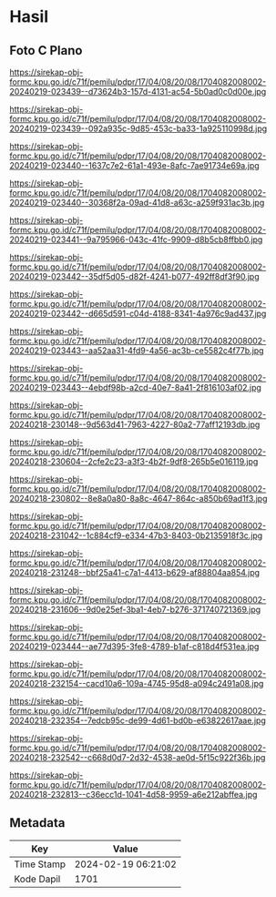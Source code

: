 # Hasil

## Foto C Plano

https://sirekap-obj-formc.kpu.go.id/c71f/pemilu/pdpr/17/04/08/20/08/1704082008002-20240219-023439--d73624b3-157d-4131-ac54-5b0ad0c0d00e.jpg

https://sirekap-obj-formc.kpu.go.id/c71f/pemilu/pdpr/17/04/08/20/08/1704082008002-20240219-023439--092a935c-9d85-453c-ba33-1a925110998d.jpg

https://sirekap-obj-formc.kpu.go.id/c71f/pemilu/pdpr/17/04/08/20/08/1704082008002-20240219-023440--1637c7e2-61a1-493e-8afc-7ae91734e69a.jpg

https://sirekap-obj-formc.kpu.go.id/c71f/pemilu/pdpr/17/04/08/20/08/1704082008002-20240219-023440--30368f2a-09ad-41d8-a63c-a259f931ac3b.jpg

https://sirekap-obj-formc.kpu.go.id/c71f/pemilu/pdpr/17/04/08/20/08/1704082008002-20240219-023441--9a795966-043c-41fc-9909-d8b5cb8ffbb0.jpg

https://sirekap-obj-formc.kpu.go.id/c71f/pemilu/pdpr/17/04/08/20/08/1704082008002-20240219-023442--35df5d05-d82f-4241-b077-492ff8df3f90.jpg

https://sirekap-obj-formc.kpu.go.id/c71f/pemilu/pdpr/17/04/08/20/08/1704082008002-20240219-023442--d665d591-c04d-4188-8341-4a976c9ad437.jpg

https://sirekap-obj-formc.kpu.go.id/c71f/pemilu/pdpr/17/04/08/20/08/1704082008002-20240219-023443--aa52aa31-4fd9-4a56-ac3b-ce5582c4f77b.jpg

https://sirekap-obj-formc.kpu.go.id/c71f/pemilu/pdpr/17/04/08/20/08/1704082008002-20240219-023443--4ebdf98b-a2cd-40e7-8a41-2f816103af02.jpg

https://sirekap-obj-formc.kpu.go.id/c71f/pemilu/pdpr/17/04/08/20/08/1704082008002-20240218-230148--9d563d41-7963-4227-80a2-77aff12193db.jpg

https://sirekap-obj-formc.kpu.go.id/c71f/pemilu/pdpr/17/04/08/20/08/1704082008002-20240218-230604--2cfe2c23-a3f3-4b2f-9df8-265b5e016119.jpg

https://sirekap-obj-formc.kpu.go.id/c71f/pemilu/pdpr/17/04/08/20/08/1704082008002-20240218-230802--8e8a0a80-8a8c-4647-864c-a850b69ad1f3.jpg

https://sirekap-obj-formc.kpu.go.id/c71f/pemilu/pdpr/17/04/08/20/08/1704082008002-20240218-231042--1c884cf9-e334-47b3-8403-0b2135918f3c.jpg

https://sirekap-obj-formc.kpu.go.id/c71f/pemilu/pdpr/17/04/08/20/08/1704082008002-20240218-231248--bbf25a41-c7a1-4413-b629-af88804aa854.jpg

https://sirekap-obj-formc.kpu.go.id/c71f/pemilu/pdpr/17/04/08/20/08/1704082008002-20240218-231606--9d0e25ef-3ba1-4eb7-b276-371740721369.jpg

https://sirekap-obj-formc.kpu.go.id/c71f/pemilu/pdpr/17/04/08/20/08/1704082008002-20240219-023444--ae77d395-3fe8-4789-b1af-c818d4f531ea.jpg

https://sirekap-obj-formc.kpu.go.id/c71f/pemilu/pdpr/17/04/08/20/08/1704082008002-20240218-232154--cacd10a6-109a-4745-95d8-a094c2491a08.jpg

https://sirekap-obj-formc.kpu.go.id/c71f/pemilu/pdpr/17/04/08/20/08/1704082008002-20240218-232354--7edcb95c-de99-4d61-bd0b-e63822617aae.jpg

https://sirekap-obj-formc.kpu.go.id/c71f/pemilu/pdpr/17/04/08/20/08/1704082008002-20240218-232542--c668d0d7-2d32-4538-ae0d-5f15c922f36b.jpg

https://sirekap-obj-formc.kpu.go.id/c71f/pemilu/pdpr/17/04/08/20/08/1704082008002-20240218-232813--c36ecc1d-1041-4d58-9959-a6e212abffea.jpg


## Metadata

| Key        | Value               |
| ---------- | ------------------- |
| Time Stamp | 2024-02-19 06:21:02 |
| Kode Dapil | 1701                |



